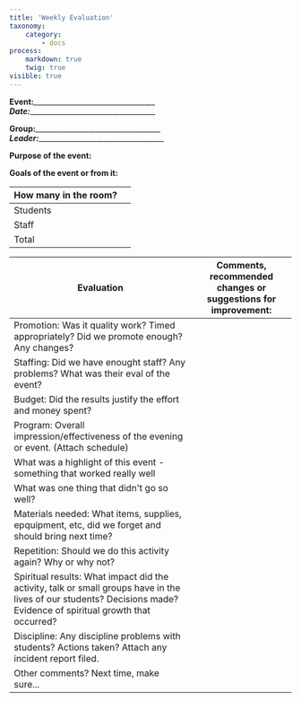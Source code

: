 ```yaml
---
title: 'Weekly Evaluation'
taxonomy:
    category:
        - docs
process:
    markdown: true
    twig: true
visible: true
---
```


**Event:**_\_\_\_\_\_\_\_\_\_\_\_\_\_\_\_\_\_\_\_\_\_\_\_\_\_\_\_\_\_\_\_\_\_\_                         
**Date:**_\_\_\_\_\_\_\_\_\_\_\_\_\_\_\_\_\_\_\_\_\_\_\_\_\_\_\_\_\_\_\_\_\_\_\_

**Group:**_\_\_\_\_\_\_\_\_\_\_\_\_\_\_\_\_\_\_\_\_\_\_\_\_\_\_\_\_\_\_\_\_\_\_\_
**Leader:**_\_\_\_\_\_\_\_\_\_\_\_\_\_\_\_\_\_\_\_\_\_\_\_\_\_\_\_\_\_\_\_\_\_\_\_ 

**Purpose of the event:**



**Goals of the event or from it:**


|How many in the room?|   |
|----------|------------|
|Students|  |
|Staff|   |
|Total|   |  




|Evaluation|Comments, recommended changes or suggestions for improvement:|
|----------|-------------------------------------------------------------|
|Promotion: Was it quality work? Timed appropriately? Did we promote enough? Any changes?|  |
|Staffing: Did we have enought staff? Any problems? What was their eval of the event?|  |
|Budget: Did the results justify the effort and money spent?|  |
|Program: Overall impression/effectiveness of the evening or event. (Attach schedule)|   |
|What was a highlight of this event - something that worked really well|   |
|What was one thing that didn't go so well?|  |
|Materials needed: What items, supplies, epquipment, etc, did we forget and should bring next time?|  |
|Repetition: Should we do this activity again? Why or why not?|  |
|Spiritual results: What impact did the activity, talk or small groups have in the lives of our students? Decisions made? Evidence of spiritual growth that occurred?|   |
|Discipline: Any discipline problems with students? Actions taken? Attach any incident report filed.|   |
|Other comments? Next time, make sure...|   |


